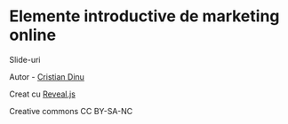 Elemente introductive de marketing online
=============================================

Slide-uri

Autor - [Cristian Dinu](http://cristiandinu.info)

Creat cu [Reveal.js](http://lab.hakim.se/reveal-js/#/)

Creative commons CC BY-SA-NC
